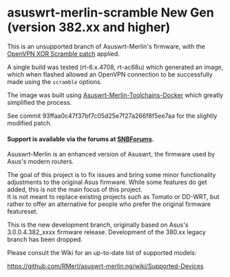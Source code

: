 asuswrt-merlin-scramble New Gen (version 382.xx and higher)
==================================================

This is an unsupported branch of Asuswrt-Merlin's firmware, with the [OpenVPN XOR Scramble patch](https://github.com/clayface/openvpn_xorpatch) applied.

A single build was tested (rt-6.x.4708, rt-ac68u) which generated an image, which when flashed allowed an OpenVPN connection to be successfully made using the `scramble` options.

The image was built using [Asuswrt-Merlin-Toolchains-Docker](https://github.com/gnuton/Asuswrt-Merlin-Toolchains-Docker) which greatly simplified the process.

See commit 93ffaa0c47f37bf7c05d25e7f27a266f8f5ee7aa for the slightly modified patch.

#### Support is available via the forums at [SNBForums](https://www.snbforums.com/forums/asuswrt-merlin.42/).

Asuswrt-Merlin is an enhanced version of Asuswrt, the firmware used by Asus's modern routers.

The goal of this project is to fix issues and bring some minor functionality adjustments to the 
original Asus firmware.  While some features do get added, this is not the main focus of this project.  
It is not meant to replace existing projects such as Tomato or DD-WRT, but rather to offer an alternative 
for people who prefer the original firmware featureset.

This is the new development branch, originally based on Asus's 
3.0.0.4.382_xxxx firmware release.  Development of the 380.xx 
legacy branch has been dropped.

Please consult the Wiki for an up-to-date list of supported models:

https://github.com/RMerl/asuswrt-merlin.ng/wiki/Supported-Devices

